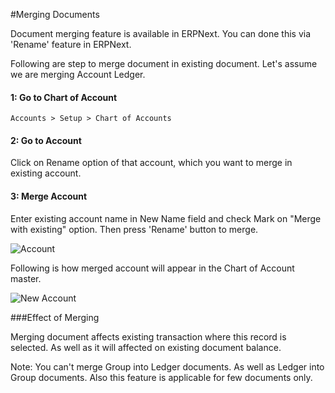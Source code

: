 
#Merging Documents

Document merging feature is available in ERPNext. You can done this via 'Rename' feature in ERPNext. 

Following are step to merge document in existing document. Let's assume we are merging Account Ledger.

#### 1: Go to Chart of Account

`Accounts > Setup > Chart of Accounts`

#### 2: Go to Account 

Click on Rename option of that account, which you want to merge in existing account.

#### 3: Merge Account

Enter existing account name in New Name field and check Mark on "Merge with existing" option. Then press 'Rename' button to merge.

![Account]({{docs_base_url}}/assets/img/articles/Selection_043.png)

Following is how merged account will appear in the Chart of Account master.

![New Account]({{docs_base_url}}/assets/img/articles/Selection_044.png)

###Effect of Merging 

Merging document affects existing transaction where this record is selected. As well as it will affected on existing document balance.

<div class="well"> Note: You can't merge Group into Ledger documents. As well as Ledger into Group documents. Also this feature is applicable for few documents only.</div>


<!-- markdown -->